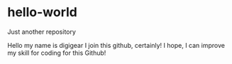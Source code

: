 # hello-world
Just another repository

Hello my name is digigear
I join this github, certainly!
I hope, I can improve my skill for coding for this Github!
